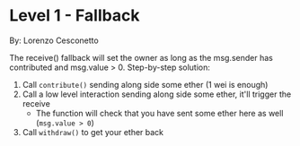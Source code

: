 # Level 1 - Fallback

By: Lorenzo Cesconetto

The receive() fallback will set the owner as long as the msg.sender has contributed and msg.value > 0.
Step-by-step solution:

1. Call `contribute()` sending along side some ether (1 wei is enough)
2. Call a low level interaction sending along side some ether, it'll trigger the receive
    - The function will check that you have sent some ether here as well (`msg.value > 0`)
3. Call `withdraw()` to get your ether back

